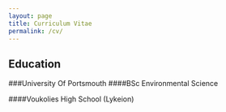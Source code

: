 ```yaml
---
layout: page
title: Curriculum Vitae
permalink: /cv/
---
```

## Education

###University Of Portsmouth
####BSc Environmental Science


####Voukolies High School (Lykeion) 

